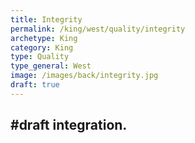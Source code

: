 ```yaml
---
title: Integrity
permalink: /king/west/quality/integrity
archetype: King
category: King
type: Quality
type_general: West
image: /images/back/integrity.jpg
draft: true
---
```

#draft integration.
---
